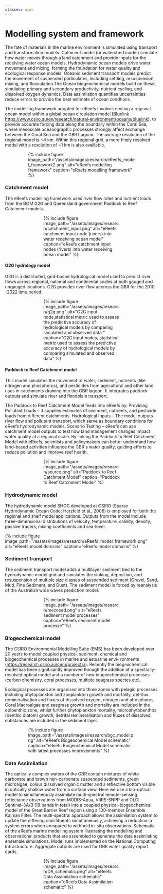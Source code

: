 ```yaml
---
classes: wide
---
```


# Modelling system and framework

The fate of materials in the marine environment is simulated using transport and transformation models. Cathment  model (or watershed model) simulate how water moves through a land catchment and provide inputs for the receiving water ocean models. Hydrodynamic ocean models drive water movement and mixing, forming the foundation for water quality and ecological response models. Oceanic sediment transport models predict the movement of suspended particulates, including settling, resuspension, mixing, and flocculation.The Ocean biogeochemical models build on these, simulating primary and secondary productivity, nutrient cycling, and dissolved oxygen dynamics. Data assimilation quantifies uncertainties reduce errors to provide the best estimate of ocean condtions.

The modelling framework adopted for eReefs involves nesting a regional ocean model within a global ocean circulation model (Bluelink https://www.csiro.au/en/research/natural-environment/oceans/bluelink), to provide accurate forcing data along the boundary within the Coral Sea, where mesoscale oceanographic processes strongly affect exchange between the Coral Sea and the GBR Lagoon. The average resolution of the regional model is ~4 km.  Within this regional grid, a more finely resolved model with a resolution of ~1 km is also availlable.

<div style="max-width: 70%; margin: auto;">
{% include figure image_path="/assets/images/research/eReefs_model_framework2.png" alt="eReefs modelling framework" caption="eReefs modelling framework" %}
</div>

### Catchment model

The eReefs modelling framework uses river flow rates and nutrient loads from the BOM G2G and Queensland government Paddock to Reef Catchment models.

<div style="max-width: 50%; margin: auto;">
  {% include figure image_path="/assets/images/research/catchment_input.png" alt="eReefs catchment input node (rivers) into water receiving ocean model" caption="eReefs catchment input nodes (rivers) into water receiving ocean model" %}
</div>

#### G2G hydrology model
G2G is a distributed, grid-based hydrological model used to predict river flows across regional, national and continental scales at both gauged and ungauged locations. G2G provides river flow accross the GBR for the 2010 -2022 time period.

 <div style="max-width: 50%; margin: auto;">
{% include figure image_path="/assets/images/research/g2g.png" alt="G2G input node,statistical metric used to assess the predictive accuracy of hydrological models by comparing simulated and observed data " caption="G2G input nodes, statistical metric used to assess the predictive accuracy of hydrological models by comparing simulated and observed data" %}
</div>


#### Paddock to Reef Catchment model
This model simulates the movement of water, sediment, nutrients (like nitrogen and phosphorus), and pesticides from agricultural and other land uses in catchments draining into the GBR lagoon. It integrates paddock outputs and simulate river and floodplain transport.
 
The Paddock to Reef Catchment Model feeds into eReefs by:
Providing Pollutant Loads – It supplies estimates of sediment, nutrients, and pesticide loads from different catchments.
Hydrological Inputs – The model outputs river flow and pollutant transport, which serve as boundary conditions for eReefs hydrodynamic models.
Scenario Testing – eReefs can use catchment model outputs to test how land management changes impact water quality at a regional scale.
By linking the Paddock to Reef Catchment Model with eReefs, scientists and policymakers can better understand how land-based activities influence the GBR's water quality, guiding efforts to reduce pollution and improve reef health.
 
 <div style="max-width: 50%; margin: auto;">
{% include figure image_path="/assets/images/research/source.png" alt="Paddock to Reef Catchment Model" caption="Paddock to Reef Catchment Model" %}
</div>

### Hydrodynamic model
The hydrodynamic model SHOC developed at CSIRO (Sparse Hydrodynamic Ocean Code; Herzfeld et al., 2006) is employed for both the regional and shelf model applications. Outputs from the model include three-dimensional distributions of velocity, temperature, salinity, density, passive tracers, mixing coefficients and sea-level. 

{% include figure image_path="/assets/images/research/eReefs_model_framework.png" alt="eReefs model domains" caption="eReefs model domains" %}

### Sediment transport
The sediment transport model adds a multilayer sediment bed to the hydrodynamic model grid and simulates the sinking, deposition, and resuspension of multiple size classes of suspended sediment (Gravel, Sand, Mud, Fine Sediment, and Dust). The sediment model is forced by reanalysis of the Australian wide waves prediction model.

 <div style="max-width: 50%; margin: auto;">
{% include figure image_path="/assets/images/research/mecosed.png" alt="eReefs sediment model processes" caption="eReefs sediment model processe" %}
</div>


### Biogeochemical model

The CSIRO Environmental Modelling Suite (EMS) has been developed over 20 years to model
coupled physical, sediment, chemical and biogeochemical processes in marine and estuarine envi-
ronments (https://research.csiro.au/cem/projects/). Recently the biogeochemical model has been significantly improved through the addition of a spectrally-resolved optical model and a number of new biogeochemical processes (carbon chemistry, coral processes, multiple seagrass species etc).

Ecological processes are organised into three zones with pelagic processes including phytoplankton and zooplankton growth and mortality, detritus remineralisation and fluxes of dissolved oxygen, nitrogen and phosphorus. Coral Macroalgae and seagrass growth and mortality are included in the epibenthic zone, whilst further phytoplankton mortality, microphytobenthos (benthic diatom) growth, detrital remineralisation and fluxes of dissolved substances are included in the sediment layer.

 <div style="max-width: 70%; margin: auto;">
{% include figure image_path="/assets/images/research/bgc_model.png" alt="eReefs Biogeochemical Model schematic" caption="eReefs Biogeochemical Model schematic with latest processes improvements" %}
</div>


### Data Assimilation 
The optically complex waters of the GBR contain mixtures of white carbonate and brown non-carbonate suspended sediments, green microalgae, colour dissolved organic matter and a reflective bottom visible in optically shallow water from a surface view. Here we use a bio-optical model to simultaneously assimilate multi-spectral remote-sensing reflectance observations from MODIS-Aqua, VIIRS-SNPP and OLCI Sentinel-3A/B (19 bands in total) into a coupled physical-biogeochemical model of the Great Barrier Reef region using a 100-member Ensemble Kalman Filter. The multi-spectral approach allows the assimilation system to update the differing constituents simultaneously, achieving a reduction in system errors when compared to withheld in-situ observations.  Schematic of the eReefs marine modelling system illustrating the modelling and observational products that are assembled to generate the data assimilating ensemble simulations. Model runs implemented on the National Computing Infrastructure. Aggregate outputs are used for GBR water quality report cards.

 <div style="max-width: 50%; margin: auto;">
{% include figure image_path="/assets/images/research/DA_schematic.png" alt="eReefs Data Assimilation schematic" caption="eReefs Data Assimilation schematic" %}
</div>



